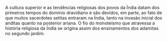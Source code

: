 ﻿A cultura superior e as tendências religiosas dos povos da Índia datam dos primeiros tempos do domínio dravidiano e são devidos, em parte, ao fato de que muitos sacerdotes setitas entraram na Índia, tanto na invasão inicial dos anditas quanto na posterior ariana. O fio do monoteísmo que atravessa a história religiosa da Índia se origina assim dos ensinamentos dos adamitas no segundo jardim.